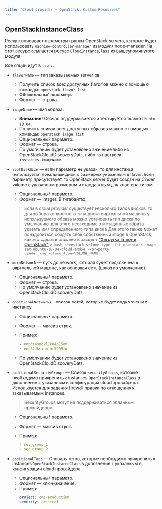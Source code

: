 ```yaml
---
title: "Сloud provider — OpenStack: Custom Resources"
---
```


## OpenStackInstanceClass

Ресурс описывает параметры группы OpenStack servers, которые будет использовать `machine-controller-manager` из модуля [node-manager](/modules/040-node-manager/). На этот ресурс ссылается ресурс `CloudInstanceClass` из вышеупомянутого модуля.

Все опции идут в `.spec`.

* `flavorName` — тип заказываемых server'ов
    * Получить список всех доступных flavor'ов можно с помощью команды: `openstack flavor list`
    * Обязательный параметр.
    * Формат — строкa.
* `imageName` — имя образа.
    * **Внимание!** Сейчас поддерживается и тестируется только `Ubuntu 18.04`.
    * Получить список всех доступных образов можно с помощью команды: `openstack image list`
    * Опциональный параметр.
    * Формат — строкa.
    * По умолчанию будет установлено значение либо из OpenStackCloudDiscoveryData, либо из настроек `instances.imageName`.
* `rootDiskSize` — если параметр не указан, то для инстанса используется локальный диск с размером указанным в flavor.
  Если параметр присутствует, то OpenStack server будет создан на Cinder volume с указанным размером и стандартным для кластера типом.
    * Опциональный параметр.
    * Формат — integer. В гигабайтах.
    > Если в *cloud provider* существует несколько типов дисков, то для выбора конкретного типа диска виртуальной машины у используемого образа можно установить тип диска по умолчанию, для этого необходимо в метаданных образа указать имя определённого типа диска
    > Для этого также может понадобиться создать свой собственный image в OpenStack, как это сделать описано в разделе ["Загрузка image в OpenStack"](usage.html#загрузка-image-в-openstack)
      > ```bash
        openstack volume type list
        openstack image set ubuntu-18-04-cloud-amd64 --property cinder_img_volume_type=VOLUME_NAME
        ```

* `mainNetwork` — путь до network, которая будет подключена к виртуальной машине, как основная сеть (шлюз по умолчанию).
    * Опциональный параметр.
    * Формат — строкa.
    * По умолчанию будет установлено значение из OpenStackCloudDiscoveryData.
* `additionalNetworks` - список сетей, которые будут подключены к инстансу.
    * Опциональный параметр.
    * Формат — массив строк.
    * Пример:

      ```yaml
      - enp6t4snovl2ko4p15em
      - enp34dkcinm1nr5999lu
      ```
    * По умолчанию будет установлено значение из OpenStackCloudDiscoveryData.
* `additionalSecurityGroups` — Список `securityGroups`, которые необходимо прикрепить к instances `OpenStackInstanceClass` в дополнение к указанным в конфигурации cloud провайдера. Используется для задания firewall правил по отношению к заказываемым instances.
    > SecurityGroups могут не поддерживаться облачным провайдером
    * Опциональный параметр.
    * Формат — массив строк.
    * Пример:

      ```yaml
      - sec_group_1
      - sec_group_2
      ```
* `additionalTags` — Словарь тегов, которые необходимо прикрепить к instances `OpenStackInstanceClass` в дополнение к указанным в конфигурации cloud провайдера.
    * Опциональный параметр.
    * Формат — ключ-значение.
    * Пример:
      ```yaml
      project: cms-production
      severity: critical
      ```
